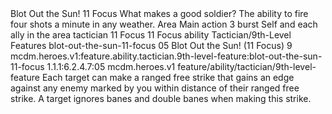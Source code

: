 <ability>
  <name>Blot Out the Sun!</name>
  <cost>11 Focus</cost>
  <flavor>What makes a good soldier? The ability to fire four shots a minute in any weather.</flavor>
  <keywords>
    <keyword>Area</keyword>
  </keywords>
  <type>Main action</type>
  <distance>3 burst</distance>
  <target>Self and each ally in the area</target>
  <metadata>
    <class>tactician</class>
    <cost>11 Focus</cost>
    <cost_amount>11</cost_amount>
    <cost_resource>Focus</cost_resource>
    <feature_type>ability</feature_type>
    <file_dpath>Tactician/9th-Level Features</file_dpath>
    <item_id>blot-out-the-sun-11-focus</item_id>
    <item_index>05</item_index>
    <item_name>Blot Out the Sun! (11 Focus)</item_name>
    <level>9</level>
    <scc>mcdm.heroes.v1:feature.ability.tactician.9th-level-feature:blot-out-the-sun-11-focus</scc>
    <scdc>1.1.1:6.2.4.7:05</scdc>
    <source>mcdm.heroes.v1</source>
    <type>feature/ability/tactician/9th-level-feature</type>
  </metadata>
  <effects>
    <effect type="mundane">Each target can make a ranged free strike that gains an edge against any enemy marked by you within distance of their ranged free strike. A target ignores banes and double banes when making this strike.</effect>
  </effects>
</ability>
